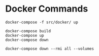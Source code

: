 # Docker Commands

```
docker-compose -f src/docker/ up

docker-compose build
docker-compose up
docker-compose down

docker-compose down --rmi all --volumes
```
